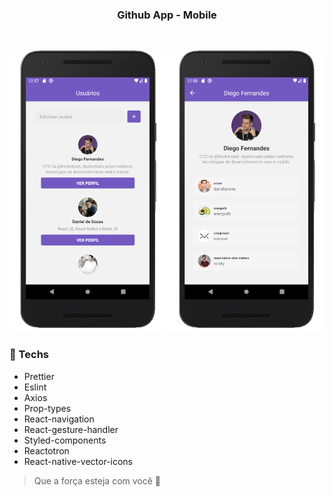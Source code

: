 <h3 align="center">Github App - Mobile</h3><br/>

<img src="https://github.com/Daniels887/GithubApp-mobile/blob/master/Telas/Main.png" alt="Main" width="250" height="450" /> <img src="https://github.com/Daniels887/GithubApp-mobile/blob/master/Telas/User.png" alt="User" width="250" height="450" /> 
### :hammer: Techs

* Prettier
* Eslint
* Axios
* Prop-types
* React-navigation
* React-gesture-handler
* Styled-components
* Reactotron
* React-native-vector-icons

> Que a força esteja com você :muscle:
